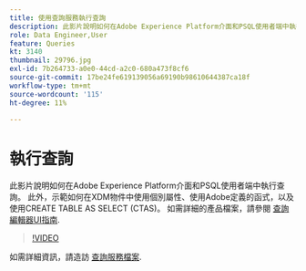 ```yaml
---
title: 使用查詢服務執行查詢
description: 此影片說明如何在Adobe Experience Platform介面和PSQL使用者端中執行查詢。 此外，示範如何在XDM物件中使用個別屬性、使用Adobe定義的函式，以及使用CREATE TABLE AS SELECT (CTAS)。
role: Data Engineer,User
feature: Queries
kt: 3140
thumbnail: 29796.jpg
exl-id: 7b264733-a0e0-44cd-a2c0-680a473f8cf6
source-git-commit: 17be24fe619139056a69190b98610644387ca18f
workflow-type: tm+mt
source-wordcount: '115'
ht-degree: 11%

---
```


# 執行查詢

此影片說明如何在Adobe Experience Platform介面和PSQL使用者端中執行查詢。 此外，示範如何在XDM物件中使用個別屬性、使用Adobe定義的函式，以及使用CREATE TABLE AS SELECT (CTAS)。 如需詳細的產品檔案，請參閱 [查詢編輯器UI指南](https://experienceleague.adobe.com/docs/experience-platform/query/ui/user-guide.html?lang=zh-Hant).

>[!VIDEO](https://video.tv.adobe.com/v/29796?quality=12&learn=on)

如需詳細資訊，請造訪 [查詢服務檔案](https://experienceleague.adobe.com/docs/experience-platform/query/home.html?lang=zh-Hant).
